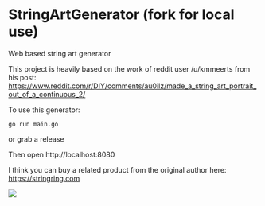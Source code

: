 # StringArtGenerator (fork for local use)
Web based string art generator

This project is heavily based on the work of reddit user /u/kmmeerts from his post: https://www.reddit.com/r/DIY/comments/au0ilz/made_a_string_art_portrait_out_of_a_continuous_2/


To use this generator:
```
go run main.go
```
or grab a release

Then open http://localhost:8080

I think you can buy a related product from the original author here: https://stringring.com

![](test2.gif)
